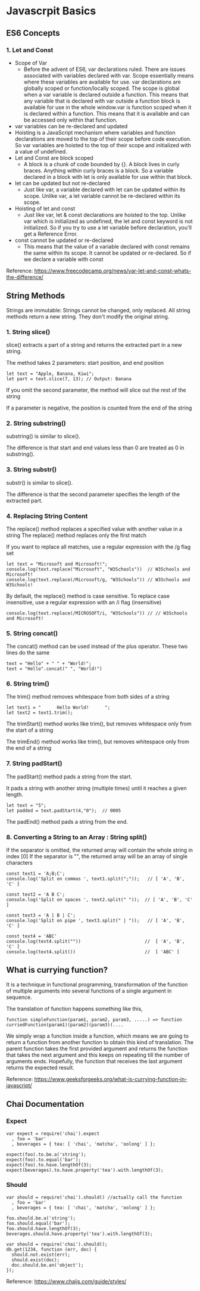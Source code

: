 # Javascrpit Basics

## ES6 Concepts
### 1. Let and Const
- Scope of Var
    - Before the advent of ES6, var declarations ruled. There are issues associated with variables declared with var. Scope essentially means where these variables are available for use. var declarations are globally scoped or function/locally scoped. The scope is global when a var variable is declared outside a function. This means that any variable that is declared with var outside a function block is available for use in the whole window.var is function scoped when it is declared within a function. This means that it is available and can be accessed only within that function.
- var variables can be re-declared and updated
- Hoisting is a JavaScript mechanism where variables and function declarations are moved to the top of their scope before code execution. So var variables are hoisted to the top of their scope and initialized with a value of undefined.
- Let and Const are block scoped
    - A block is a chunk of code bounded by {}. A block lives in curly braces. Anything within curly braces is a block. So a variable declared in a block with let  is only available for use within that block.
- let can be updated but not re-declared
    - Just like var,  a variable declared with let can be updated within its scope. Unlike var, a let variable cannot be re-declared within its scope. 
- Hoisting of let and const
    - Just like  var, let & const declarations are hoisted to the top. Unlike var which is initialized as undefined, the let and const keyword is not initialized. So if you try to use a let variable before declaration, you'll get a Reference Error.
- const cannot be updated or re-declared
    - This means that the value of a variable declared with const remains the same within its scope. It cannot be updated or re-declared. So if we declare a variable with const

Reference: https://www.freecodecamp.org/news/var-let-and-const-whats-the-difference/

## String Methods
Strings are immutable: Strings cannot be changed, only replaced. All string methods return a new string. They don't modify the original string.

### 1. String slice()
slice() extracts a part of a string and returns the extracted part in a new string.

The method takes 2 parameters: start position, and end position
```
let text = "Apple, Banana, Kiwi";
let part = text.slice(7, 13); // Output: Banana
```
If you omit the second parameter, the method will slice out the rest of the string

If a parameter is negative, the position is counted from the end of the string

### 2. String substring()
substring() is similar to slice().

The difference is that start and end values less than 0 are treated as 0 in substring().

### 3. String substr()
substr() is similar to slice().

The difference is that the second parameter specifies the length of the extracted part.

### 4. Replacing String Content
The replace() method replaces a specified value with another value in a string
The replace() method replaces only the first match

If you want to replace all matches, use a regular expression with the /g flag set
```
let text = "Microsoft and Microsoft!";
console.log(text.replace("Microsoft", "W3Schools"))  // W3Schools and Microsoft!
console.log(text.replace(/Microsoft/g, "W3Schools")) // W3Schools and W3Schools!
```
By default, the replace() method is case sensitive. To replace case insensitive, use a regular expression with an /i flag (insensitive)
```
console.log(text.replace(/MICROSOFT/i, "W3Schools")) // // W3Schools and Microsoft!
```

### 5. String concat()
The concat() method can be used instead of the plus operator. These two lines do the same
```
text = "Hello" + " " + "World!";
text = "Hello".concat(" ", "World!")
```

### 6. String trim()
The trim() method removes whitespace from both sides of a string
```
let text1 = "      Hello World!      ";
let text2 = text1.trim();
```
The trimStart() method works like trim(), but removes whitespace only from the start of a string

The trimEnd() method works like trim(), but removes whitespace only from the end of a string

### 7. String padStart()
The padStart() method pads a string from the start.

It pads a string with another string (multiple times) until it reaches a given length.
```
let text = "5";
let padded = text.padStart(4,"0");  // 0005
```
The padEnd() method pads a string from the end.

### 8. Converting a String to an Array : String split()
If the separator is omitted, the returned array will contain the whole string in index [0]
If the separator is "", the returned array will be an array of single characters
```
const text1 = 'A;B;C';
console.log('Split on commas ', text1.split(";"));   // [ 'A', 'B', 'C' ]

const text2 = 'A B C';
console.log('Split on spaces ', text2.split(" "));  // [ 'A', 'B', 'C' ]

const text3 = 'A | B | C';
console.log('Split on pipe ', text3.split(" | "));   // [ 'A', 'B', 'C' ]

const text4 = 'ABC'
console.log(text4.split(""))                        //  [ 'A', 'B', 'C' ]
console.log(text4.split())                          //  [ 'ABC' ]
```

## What is currying function?
It is a technique in functional programming, transformation of the function of multiple arguments into several functions of a single argument in sequence. 

The translation of function happens something like this,
```
function simpleFunction(param1, param2, param3, .....) => function 
curriedFunction(param1)(param2)(param3)(....
```
We simply wrap a function inside a function, which means we are going to return a function from another function to obtain this kind of translation. The parent function takes the first provided argument and returns the function that takes the next argument and this keeps on repeating till the number of arguments ends. Hopefully, the function that receives the last argument returns the expected result.

Reference: https://www.geeksforgeeks.org/what-is-currying-function-in-javascript/

## Chai Documentation
### Expect
```
var expect = require('chai').expect
  , foo = 'bar'
  , beverages = { tea: [ 'chai', 'matcha', 'oolong' ] };

expect(foo).to.be.a('string');
expect(foo).to.equal('bar');
expect(foo).to.have.lengthOf(3);
expect(beverages).to.have.property('tea').with.lengthOf(3);
```
### Should
```
var should = require('chai').should() //actually call the function
  , foo = 'bar'
  , beverages = { tea: [ 'chai', 'matcha', 'oolong' ] };

foo.should.be.a('string');
foo.should.equal('bar');
foo.should.have.lengthOf(3);
beverages.should.have.property('tea').with.lengthOf(3);
```
```
var should = require('chai').should();
db.get(1234, function (err, doc) {
  should.not.exist(err);
  should.exist(doc);
  doc.should.be.an('object');
});
```


Reference: https://www.chaijs.com/guide/styles/




